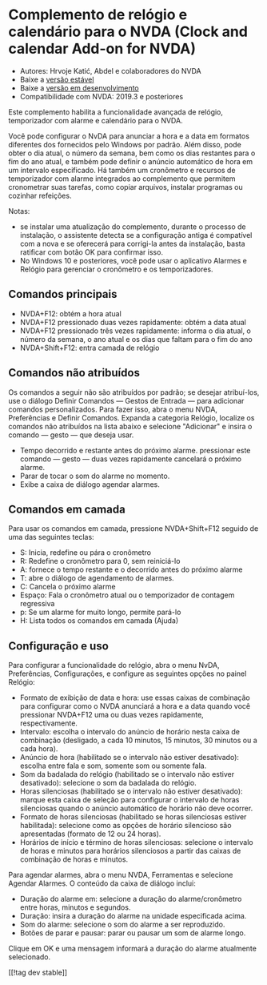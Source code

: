 # Complemento de relógio e calendário para o NVDA (Clock and calendar Add-on for NVDA) #

* Autores: Hrvoje Katić, Abdel e colaboradores do NVDA
* Baixe a [versão estável][1]
* Baixe a [versão em desenvolvimento][2]
* Compatibilidade com NVDA: 2019.3 e posteriores

Este complemento habilita a funcionalidade avançada de relógio, temporizador
com alarme e calendário para o NVDA.

Você pode configurar o NvDA para anunciar a hora e a data em formatos
diferentes dos fornecidos pelo Windows por padrão. Além disso, pode obter o
dia atual, o número da semana, bem como os dias restantes para o fim do ano
atual, e também pode definir o anúncio automático de hora em um intervalo
especificado. Há também um cronômetro e recursos de temporizador com alarme
integrados ao complemento que permitem cronometrar suas tarefas, como copiar
arquivos, instalar programas ou cozinhar refeições.

Notas:

* se instalar uma atualização do complemento, durante o processo de
  instalação, o assistente detecta se a configuração antiga é compatível com
  a nova e se oferecerá para corrigi-la antes da instalação, basta ratificar
  com botão OK para confirmar isso.
* No Windows 10 e posteriores, você pode usar o aplicativo Alarmes e Relógio
  para gerenciar o cronômetro e os temporizadores.

## Comandos principais

* NVDA+F12: obtém a hora atual
* NVDA+F12 pressionado duas vezes rapidamente: obtém a data atual
* NVDA+F12 pressionado três vezes rapidamente: informa o dia atual, o número
  da semana, o ano atual e os dias que faltam para o fim do ano
* NVDA+Shift+F12: entra camada de relógio

## Comandos não atribuídos

Os comandos a seguir não são atribuídos por padrão; se desejar atribuí-los,
use o diálogo Definir Comandos — Gestos de Entrada — para adicionar comandos
personalizados. Para fazer isso, abra o menu NVDA, Preferências e Definir
Comandos. Expanda a categoria Relógio, localize os comandos não atribuídos
na lista abaixo e selecione "Adicionar" e insira o comando — gesto — que
deseja usar.

* Tempo decorrido e restante antes do próximo alarme. pressionar este
  comando — gesto — duas vezes rapidamente cancelará o próximo alarme.
* Parar de tocar o som do alarme no momento.
* Exibe a caixa de diálogo agendar alarmes.

## Comandos em camada

Para usar os comandos em camada, pressione NVDA+Shift+F12 seguido de uma das
seguintes teclas:

* S: Inicia, redefine ou pára o cronômetro
* R: Redefine o cronômetro para 0, sem reiniciá-lo
* A: fornece o tempo restante e o decorrido antes do próximo alarme
* T: abre o diálogo de agendamento de alarmes.
* C: Cancela o próximo alarme
* Espaço: Fala o cronômetro atual ou o temporizador de contagem regressiva
* p: Se um alarme for muito longo, permite pará-lo
* H: Lista todos os comandos em camada (Ajuda)

## Configuração e uso

Para configurar a funcionalidade do relógio, abra o menu NvDA, Preferências,
Configurações, e configure as seguintes opções no painel Relógio:

* Formato de exibição de data e hora: use essas caixas de combinação para
  configurar como o NVDA anunciará a hora e a data quando você pressionar
  NVDA+F12 uma ou duas vezes rapidamente, respectivamente.
* Intervalo: escolha o intervalo do anúncio de horário nesta caixa de
  combinação (desligado, a cada 10 minutos, 15 minutos, 30 minutos ou a cada
  hora).
* Anúncio de hora (habilitado se o intervalo não estiver desativado):
  escolha entre fala e som, somente som ou somente fala.
* Som da badalada do relógio (habilitado se o intervalo não estiver
  desativado): selecione o som da badalada do relógio.
* Horas silenciosas (habilitado se o intervalo não estiver desativado):
  marque esta caixa de seleção para configurar o intervalo de horas
  silenciosas quando o anúncio automático de horário não deve ocorrer.
* Formato de horas silenciosas (habilitado se horas silenciosas estiver
  habilitada): selecione como as opções de horário silencioso são
  apresentadas (formato de 12 ou 24 horas).
* Horários de início e término de horas silenciosas: selecione o intervalo
  de horas e minutos para horários silenciosos a partir das caixas de
  combinação de horas e minutos.

Para agendar alarmes, abra o menu NVDA, Ferramentas e selecione Agendar
Alarmes. O conteúdo da caixa de diálogo inclui:

* Duração do alarme em: selecione a duração do alarme/cronômetro entre
  horas, minutos e segundos.
* Duração: insira a duração do alarme na unidade especificada acima.
* Som do alarme: selecione o som do alarme a ser reproduzido.
* Botões de parar e pausar: parar ou pausar um som de alarme longo.

Clique em OK e uma mensagem informará a duração do alarme atualmente
selecionado.

[[!tag dev stable]]

[1]: https://addons.nvda-project.org/files/get.php?file=cac

[2]: https://addons.nvda-project.org/files/get.php?file=cac-dev
